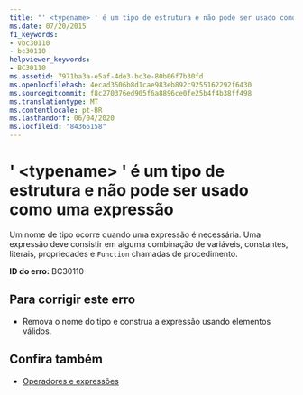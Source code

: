 ```yaml
---
title: "' <typename> ' é um tipo de estrutura e não pode ser usado como uma expressão"
ms.date: 07/20/2015
f1_keywords:
- vbc30110
- bc30110
helpviewer_keywords:
- BC30110
ms.assetid: 7971ba3a-e5af-4de3-bc3e-80b06f7b30fd
ms.openlocfilehash: 4ecad3506b8d1cae983eb892c9255162292f6430
ms.sourcegitcommit: f8c270376ed905f6a8896ce0fe25b4f4b38ff498
ms.translationtype: MT
ms.contentlocale: pt-BR
ms.lasthandoff: 06/04/2020
ms.locfileid: "84366158"
---
```

# <a name="typename-is-a-structure-type-and-cannot-be-used-as-an-expression"></a>' \<typename> ' é um tipo de estrutura e não pode ser usado como uma expressão
Um nome de tipo ocorre quando uma expressão é necessária. Uma expressão deve consistir em alguma combinação de variáveis, constantes, literais, propriedades e `Function` chamadas de procedimento.  
  
 **ID do erro:** BC30110  
  
## <a name="to-correct-this-error"></a>Para corrigir este erro  
  
- Remova o nome do tipo e construa a expressão usando elementos válidos.  
  
## <a name="see-also"></a>Confira também

- [Operadores e expressões](../programming-guide/language-features/operators-and-expressions/index.md)
